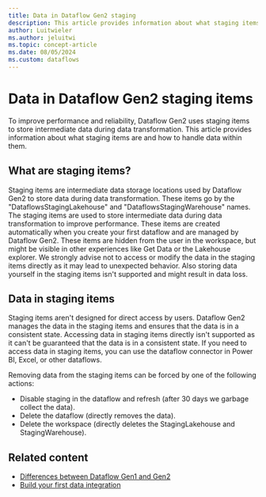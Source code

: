 ```yaml
---
title: Data in Dataflow Gen2 staging 
description: This article provides information about what staging items are.
author: Luitwieler
ms.author: jeluitwi
ms.topic: concept-article
ms.date: 08/05/2024
ms.custom: dataflows
---
```


# Data in Dataflow Gen2 staging items

To improve performance and reliability, Dataflow Gen2 uses staging items to store intermediate data during data transformation. This article provides information about what staging items are and how to handle data within them.

## What are staging items?

Staging items are intermediate data storage locations used by Dataflow Gen2 to store data during data transformation. These items go by the "DataflowsStagingLakehouse" and "DataflowsStagingWarehouse" names. The staging items are used to store intermediate data during data transformation to improve performance. These items are created automatically when you create your first dataflow and are managed by Dataflow Gen2. These items are hidden from the user in the workspace, but might be visible in other experiences like Get Data or the Lakehouse explorer. We strongly advise not to access or modify the data in the staging items directly as it may lead to unexpected behavior. Also storing data yourself in the staging items isn't supported and might result in data loss.

## Data in staging items

Staging items aren't designed for direct access by users. Dataflow Gen2 manages the data in the staging items and ensures that the data is in a consistent state. Accessing data in staging items directly isn't supported as it can't be guaranteed that the data is in a consistent state. If you need to access data in staging items, you can use the dataflow connector in Power BI, Excel, or other dataflows.

Removing data from the staging items can be forced by one of the following actions:

- Disable staging in the dataflow and refresh (after 30 days we garbage collect the data).
- Delete the dataflow (directly removes the data).
- Delete the workspace (directly deletes the StagingLakehouse and StagingWarehouse).

## Related content

- [Differences between Dataflow Gen1 and Gen2](dataflows-gen2-overview.md)
- [Build your first data integration](transform-data.md)
